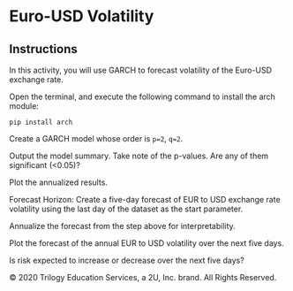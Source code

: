 # Euro-USD Volatility

## Instructions

In this activity, you will use GARCH to forecast volatility of the Euro-USD exchange rate.

Open the terminal, and execute the following command to install the arch module:

 `pip install arch`

Create a GARCH model whose order is `p=2`, `q=2`.

Output the model summary. Take note of the p-values. Are any of them significant (<0.05)?

Plot the annualized results.

Forecast Horizon: Create a five-day forecast of EUR to USD exchange rate volatility using the last day of the dataset as the start parameter.

Annualize the forecast from the step above for interpretability.

Plot the forecast of the annual EUR to USD volatility over the next five days.

Is risk expected to increase or decrease over the next five days?



© 2020 Trilogy Education Services, a 2U, Inc. brand. All Rights Reserved.
